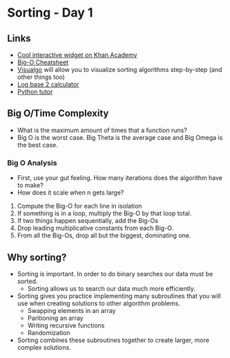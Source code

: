 # Sorting - Day 1

## Links

- [Cool interactive widget on Khan Academy](https://www.khanacademy.org/computing/computer-science/algorithms/intro-to-algorithms/a/a-guessing-game)
- [Big-O Cheatsheet](http://bigocheatsheet.com/)
- [Visualgo](https://visualgo.net/bn/sorting) will allow you to visualize sorting algorithms step-by-step (and other things too)
- [Log base 2 calculator](https://www.miniwebtool.com/log-base-2-calculator/)
- [Python tutor](http://pythontutor.com/visualize.html)

## Big O/Time Complexity

- What is the maximum amount of times that a function runs?
- Big O is the worst case. Big Theta is the average case and Big Omega is the best case.

### Big O Analysis

- First, use your gut feeling. How many iterations does the algorithm have to make?
- How does it scale when n gets large?

1. Compute the Big-O for each line in isolation
2. If something is in a loop, multiply the Big-O by that loop total.
3. If two things happen sequentially, add the Big-Os
4. Drop leading multiplicative constants from each Big-O.
5. From all the Big-Os, drop all but the biggest, dominating one.

## Why sorting?

- Sorting is important. In order to do binary searches our data must be sorted.
  - Sorting allows us to search our data much more efficiently.
- Sorting gives you practice implementing many subroutines that you will use when creating solutions to other algorithm problems.
  - Swapping elements in an array
  - Paritioning an array
  - Writing recursive functions
  - Randomization
- Sorting combines these subroutines together to create larger, more complex solutions.
